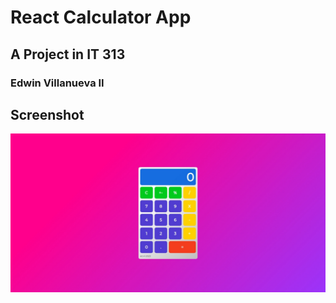 # React Calculator App
## A Project in IT 313
### Edwin Villanueva II

## Screenshot
![alt text](https://github.com/ecvii/react_calculator/blob/master/screenshot/Web%20capture_8-1-2023_11222_localhost.jpeg?raw=true)
